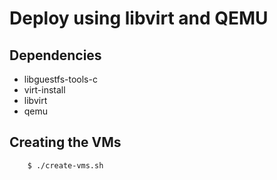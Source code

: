# Deploy using libvirt and QEMU

## Dependencies

- libguestfs-tools-c
- virt-install
- libvirt
- qemu

## Creating the VMs

``` shell
    $ ./create-vms.sh
```

